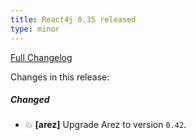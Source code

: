 ```yaml
---
title: React4j 0.35 released
type: minor
---
```


[Full Changelog](https://github.com/react4j/react4j/compare/v0.34...v0.35)

Changes in this release:

##### Changed
* 💥 **\[arez\]** Upgrade Arez to version `0.42`.
